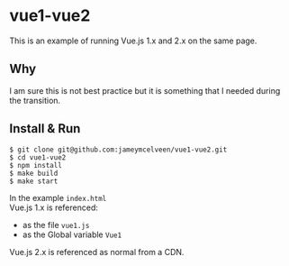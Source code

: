 # vue1-vue2
This is an example of running Vue.js 1.x and 2.x on the same page.

## Why
I am sure this is not best practice but it is something that I needed during the transition.

## Install & Run
```shell
$ git clone git@github.com:jameymcelveen/vue1-vue2.git
$ cd vue1-vue2
$ npm install
$ make build
$ make start
```

In the example `index.html`  
Vue.js 1.x is referenced:    
-  as the file `vue1.js`  
-  as the Global variable `Vue1`

Vue.js 2.x is referenced as normal from a CDN.